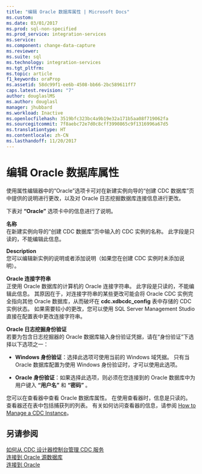 ```yaml
---
title: "编辑 Oracle 数据库属性 | Microsoft Docs"
ms.custom: 
ms.date: 03/01/2017
ms.prod: sql-non-specified
ms.prod_service: integration-services
ms.service: 
ms.component: change-data-capture
ms.reviewer: 
ms.suite: sql
ms.technology: integration-services
ms.tgt_pltfrm: 
ms.topic: article
f1_keywords: oraProp
ms.assetid: 58dc99f1-ee6b-4508-bb66-2bc589611ff7
caps.latest.revision: "7"
author: douglaslMS
ms.author: douglasl
manager: jhubbard
ms.workload: Inactive
ms.openlocfilehash: 3519bfc323bc4a9b19e32a171b5aa08f719062fa
ms.sourcegitcommit: 7f8aebc72e7d0c8cff3990865c9f1316996a67d5
ms.translationtype: HT
ms.contentlocale: zh-CN
ms.lasthandoff: 11/20/2017
---
```

# <a name="edit-the-oracle-database-properties"></a>编辑 Oracle 数据库属性
  使用属性编辑器中的“Oracle”选项卡可对在新建实例向导的“创建 CDC 数据库”页中提供的说明进行更改，以及对 Oracle 日志挖掘数据库连接信息进行更改。  
  
 下表对 **“Oracle”** 选项卡中的信息进行了说明。  
  
 **名称**  
 在新建实例向导的“创建 CDC 数据库”页中输入的 CDC 实例的名称。 此字段是只读的，不能编辑此信息。  
  
 **Description**  
 您可以编辑新实例的说明或者添加说明（如果您在创建 CDC 实例时未添加说明）。  
  
 **Oracle 连接字符串**  
 正使用 Oracle 数据库的计算机的 Oracle 连接字符串。 此字段是只读的，不能编辑此信息。 其原因在于，对连接字符串的某些更改可能会将 Oracle CDC 实例完全指向其他 Oracle 数据库，从而破坏在 **cdc.xdbcdc_config** 表中存储的 CDC 实例状态。 如果需要较小的更改，您可以使用 SQL Server Management Studio 直接在配置表中更改连接字符串。  
  
 **Oracle 日志挖掘身份验证**  
 若要为包含日志挖掘器的 Oracle 数据库输入身份验证凭据，请在“身份验证”下选择以下选项之一：  
  
-   **Windows 身份验证**：选择此选项可使用当前的 Windows 域凭据。 只有当 Oracle 数据库配置为使用 Windows 身份验证时，才可以使用此选项。  
  
-   **Oracle 身份验证**：如果选择此选项，则必须在您连接到的 Oracle 数据库中为用户键入 **“用户名”** 和 **“密码”** 。  
  
 您可以在查看器中查看 Oracle 数据库属性。 在使用查看器时，信息是只读的。 查看器还在表中包括捕获列的列表。 有关如何访问查看器的信息，请参阅 [How to Manage a CDC Instance](../../integration-services/change-data-capture/how-to-manage-a-cdc-instance.md)。  
  
## <a name="see-also"></a>另请参阅  
 [如何从 CDC 设计器控制台管理 CDC 服务](../../integration-services/change-data-capture/how-to-manage-a-cdc-service-from-the-cdc-designer-console.md)   
 [连接到 Oracle 源数据库](../../integration-services/change-data-capture/connect-to-an-oracle-source-database.md)   
 [连接到 Oracle](../../integration-services/change-data-capture/connect-to-oracle.md)  
  
  
